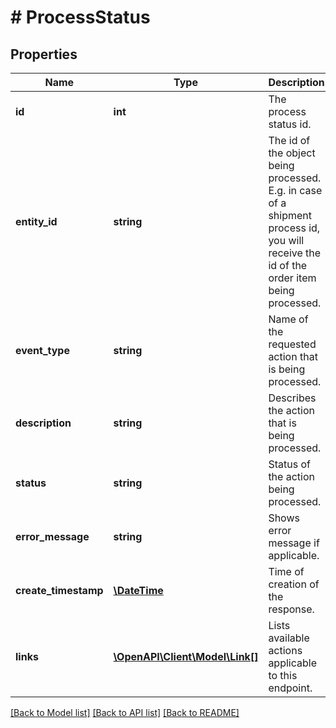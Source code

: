 # # ProcessStatus

## Properties

Name | Type | Description | Notes
------------ | ------------- | ------------- | -------------
**id** | **int** | The process status id. | [optional]
**entity_id** | **string** | The id of the object being processed. E.g. in case of a shipment process id, you will receive the id of the order item being processed. | [optional]
**event_type** | **string** | Name of the requested action that is being processed. | [optional]
**description** | **string** | Describes the action that is being processed. | [optional]
**status** | **string** | Status of the action being processed. | [optional]
**error_message** | **string** | Shows error message if applicable. | [optional]
**create_timestamp** | [**\DateTime**](\DateTime.md) | Time of creation of the response. | [optional]
**links** | [**\OpenAPI\Client\Model\Link[]**](Link.md) | Lists available actions applicable to this endpoint. | [optional]

[[Back to Model list]](../../README.md#models) [[Back to API list]](../../README.md#endpoints) [[Back to README]](../../README.md)
